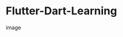 # Flutter-Dart-Learning

image[](https://github.com/isRaining/Flutter-Dart-Learning/blob/master/images/Flutter_Dart.png)

